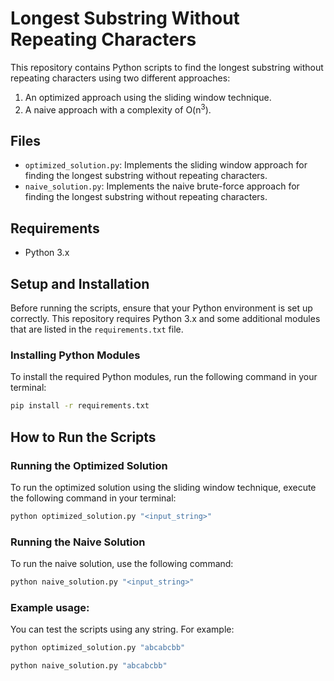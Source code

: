# Longest Substring Without Repeating Characters

This repository contains Python scripts to find the longest substring without repeating characters using two different approaches:
1. An optimized approach using the sliding window technique.
2. A naive approach with a complexity of O(n<sup>3</sup>).

## Files
- `optimized_solution.py`: Implements the sliding window approach for finding the longest substring without repeating characters.
- `naive_solution.py`: Implements the naive brute-force approach for finding the longest substring without repeating characters.

## Requirements
- Python 3.x

## Setup and Installation

Before running the scripts, ensure that your Python environment is set up correctly. This repository requires Python 3.x and some additional modules that are listed in the `requirements.txt` file.

### Installing Python Modules

To install the required Python modules, run the following command in your terminal:

```bash
pip install -r requirements.txt
```

## How to Run the Scripts


### Running the Optimized Solution
To run the optimized solution using the sliding window technique, execute the following command in your terminal:
```bash
python optimized_solution.py "<input_string>"
```
### Running the Naive Solution
To run the naive solution, use the following command:
```bash
python naive_solution.py "<input_string>"
```

### Example usage:
You can test the scripts using any string. For example:

```bash
python optimized_solution.py "abcabcbb"
```

```bash
python naive_solution.py "abcabcbb"
```